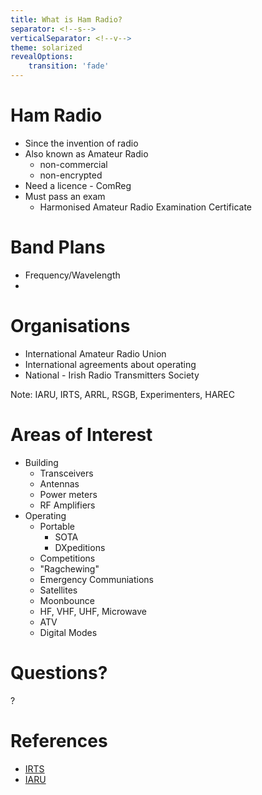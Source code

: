 ```yaml
---
title: What is Ham Radio?
separator: <!--s-->
verticalSeparator: <!--v-->
theme: solarized
revealOptions:
    transition: 'fade'
---
```

# Ham Radio

* Since the invention of radio
* Also known as Amateur Radio
  * non-commercial
  * non-encrypted
* Need a licence - ComReg
* Must pass an exam
  * Harmonised Amateur Radio Examination Certificate

<!--v-->

# Band Plans

* Frequency/Wavelength
* 

<!--s-->

# Organisations

* International Amateur Radio Union
* International agreements about operating
* National - Irish Radio Transmitters Society

Note: IARU, IRTS, ARRL, RSGB, Experimenters, HAREC

<!--s-->

# Areas of Interest

* Building
  * Transceivers
  * Antennas
  * Power meters
  * RF Amplifiers
* Operating
  * Portable
    * SOTA
    * DXpeditions
  * Competitions
  * "Ragchewing"
  * Emergency Communiations
  * Satellites
  * Moonbounce
  * HF, VHF, UHF, Microwave
  * ATV
  * Digital Modes

<!--s-->

# Questions?

?

<!--s-->

# References
* [IRTS](http://www.irts.ie)
* [IARU](http://www.iaru.org)


